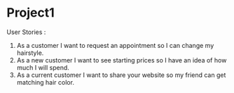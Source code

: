 # Project1
User Stories :
1. As a customer  I want to request an appointment so I can change my hairstyle.
2. As a new customer I want to see starting prices so I have an idea of how much I will spend.
3. As a current customer I want to share your website so my friend can get matching hair color.
